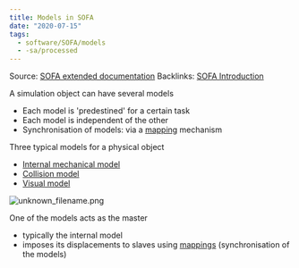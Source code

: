 ```yaml
---
title: Models in SOFA
date: "2020-07-15"
tags:
  - software/SOFA/models
  - -sa/processed
---
```


Source:  [SOFA extended documentation](sofa-extended-documentation.md)
Backlinks: [SOFA Introduction](sofa-introduction.md)

A simulation object can have several models

*   Each model is 'predestined' for a certain task
*   Each model is independent of the other
*   Synchronisation of models: via a [mapping](mappings.md) mechanism

Three typical models for a physical object

*   [Internal mechanical model](http://www.evernote.com/shard/s484/nl/217355218/ca7f5186-b72e-49f3-a775-84a7bf394f30?title=Internal%20model/Solid%20mechanics)
*   [Collision model](http://www.evernote.com/shard/s484/nl/217355218/3d43d987-12c2-40e5-bf8e-6754c868ea4d?title=Collision%20model)
*   [Visual model](visual-model.md)

![unknown_filename.png](./_resources/Models_in_SOFA.resources/unknown_filename.png)

One of the models acts as the master

*   typically the internal model
*   imposes its displacements to slaves using [mappings](mappings.md) (synchronisation of the models)

